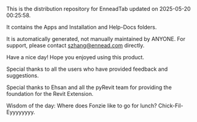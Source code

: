 This is the distribution repository for EnneadTab updated on 2025-05-20 00:25:58.

It contains the Apps and Installation and Help-Docs folders.

It is automatically generated, not manually maintained by ANYONE.
For support, please contact szhang@ennead.com directly.

Have a nice day! Hope you enjoyed using this product.

Special thanks to all the users who have provided feedback and suggestions.

Special thanks to Ehsan and all the pyRevit team for providing the foundation for the Revit Extension.



Wisdom of the day:
Where does Fonzie like to go for lunch? Chick-Fil-Eyyyyyyyy.

